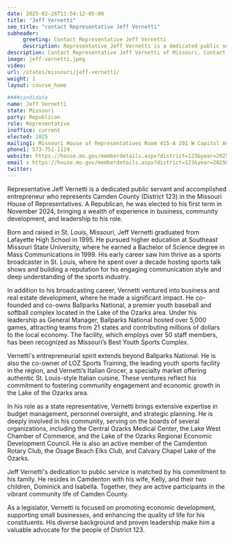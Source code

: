 ```yaml
---
date: 2025-02-26T11:54:12-05:00
title: "Jeff Vernetti"
seo_title: "contact Representative Jeff Vernetti"
subheader:
     greeting: Contact Representative Jeff Vernetti
     description: Representative Jeff Vernetti is a dedicated public servant and accomplished entrepreneur who represents Camden County (District 123) in the Missouri House of Representatives. He assumed office on January 8, 2025. His current term ends on January 6, 2027.
description: Contact Representative Jeff Vernetti of Missouri. Contact information for Jeff Vernetti includes email address, phone number, and mailing address.
image: jeff-vernetti.jpeg
video:
url: /states/missouri/jeff-vernetti/
weight: 1
layout: course_home

####candidate
name: Jeff Vernetti
state: Missouri
party: Republican
role: Representative
inoffice: current
elected: 2025
mailing1: Missouri House of Representatives Room 415-A 201 W Capitol Ave Jefferson City, MO 65101
phone1: 573-751-1119
website: https://house.mo.gov/memberdetails.aspx?district=123&year=2025&code=R/
email : https://house.mo.gov/memberdetails.aspx?district=123&year=2025&code=R/
twitter: 
---
```

Representative Jeff Vernetti is a dedicated public servant and accomplished entrepreneur who represents Camden County (District 123) in the Missouri House of Representatives. A Republican, he was elected to his first term in November 2024, bringing a wealth of experience in business, community development, and leadership to his role.

Born and raised in St. Louis, Missouri, Jeff Vernetti graduated from Lafayette High School in 1995. He pursued higher education at Southeast Missouri State University, where he earned a Bachelor of Science degree in Mass Communications in 1999. His early career saw him thrive as a sports broadcaster in St. Louis, where he spent over a decade hosting sports talk shows and building a reputation for his engaging communication style and deep understanding of the sports industry.

In addition to his broadcasting career, Vernetti ventured into business and real estate development, where he made a significant impact. He co-founded and co-owns Ballparks National, a premier youth baseball and softball complex located in the Lake of the Ozarks area. Under his leadership as General Manager, Ballparks National hosted over 5,000 games, attracting teams from 21 states and contributing millions of dollars to the local economy. The facility, which employs over 50 staff members, has been recognized as Missouri’s Best Youth Sports Complex.

Vernetti's entrepreneurial spirit extends beyond Ballparks National. He is also the co-owner of LOZ Sports Training, the leading youth sports facility in the region, and Vernetti’s Italian Grocer, a specialty market offering authentic St. Louis-style Italian cuisine. These ventures reflect his commitment to fostering community engagement and economic growth in the Lake of the Ozarks area.

In his role as a state representative, Vernetti brings extensive expertise in budget management, personnel oversight, and strategic planning. He is deeply involved in his community, serving on the boards of several organizations, including the Central Ozarks Medical Center, the Lake West Chamber of Commerce, and the Lake of the Ozarks Regional Economic Development Council. He is also an active member of the Camdenton Rotary Club, the Osage Beach Elks Club, and Calvary Chapel Lake of the Ozarks.

Jeff Vernetti's dedication to public service is matched by his commitment to his family. He resides in Camdenton with his wife, Kelly, and their two children, Dominick and Isabella. Together, they are active participants in the vibrant community life of Camden County.

As a legislator, Vernetti is focused on promoting economic development, supporting small businesses, and enhancing the quality of life for his constituents. His diverse background and proven leadership make him a valuable advocate for the people of District 123.
